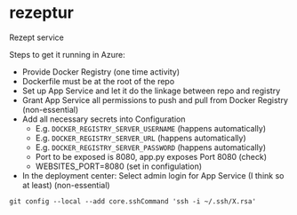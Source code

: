 # rezeptur
Rezept service

Steps to get it running in Azure:
- Provide Docker Registry (one time activity)
- Dockerfile must be at the root of the repo
- Set up App Service and let it do the linkage between repo and registry
- Grant App Service all permissions to push and pull from Docker Registry (non-essential)
- Add all necessary secrets into Configuration
    - E.g. ```DOCKER_REGISTRY_SERVER_USERNAME``` (happens automatically)
    - E.g. ```DOCKER_REGISTRY_SERVER_URL``` (happens automatically)
    - E.g. ```DOCKER_REGISTRY_SERVER_PASSWORD``` (happens automatically)
    - Port to be exposed is 8080, app.py exposes Port 8080 (check)
    - WEBSITES_PORT=8080 (set in configulation)
- In the deployment center: Select admin login for App Service (I think so at least) (non-essential)

```
git config --local --add core.sshCommand 'ssh -i ~/.ssh/X.rsa'
```
